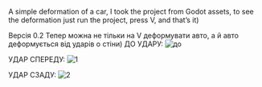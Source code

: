 A simple deformation of a car, I took the project from Godot assets, to see the deformation just run the project, press V, and that’s it)

Версія 0.2
Тепер можна не тільки на V деформувати авто, а й авто деформується від ударів о стіни)
ДО УДАРУ:
![до](https://github.com/user-attachments/assets/e9432663-75f0-415a-9596-3618e1a1466b)

УДАР СПЕРЕДУ:
![1](https://github.com/user-attachments/assets/5508dc3d-304f-4b40-912e-3f97dd9f70f0)

УДАР СЗАДУ:
![2](https://github.com/user-attachments/assets/aa992298-ae78-4606-9fc4-3c5a3321ac00)
